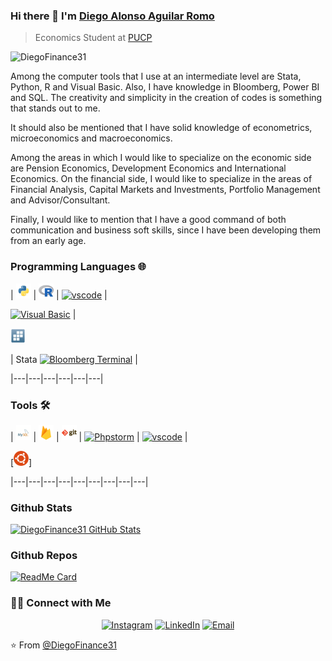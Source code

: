 
### Hi there 👋 I'm [Diego Alonso Aguilar Romo](https://DiegoFinance31.com.np)
> Economics Student at [PUCP](https://www.pucp.edu.pe)


<img src="https://komarev.com/ghpvc/?username=DiegoFinance31" alt="DiegoFinance31" />

<div>
 <p>
Among the computer tools that I use at an intermediate level are Stata, Python, R and Visual Basic. Also, I have knowledge in Bloomberg, Power BI and SQL. The creativity and simplicity in the creation of codes is something that stands out to me.

It should also be mentioned that I have solid knowledge of econometrics, microeconomics and macroeconomics.

Among the areas in which I would like to specialize on the economic side are Pension Economics, Development Economics and International Economics. On the financial side, I would like to specialize in the areas of Financial Analysis, Capital Markets and Investments, Portfolio Management and Advisor/Consultant.

Finally, I would like to mention that I have a good command of both communication and business soft skills, since I have been developing them from an early age.
</p>
</div>

### Programming Languages 🌐

| [<img src="https://raw.githubusercontent.com/github/explore/80688e429a7d4ef2fca1e82350fe8e3517d3494d/topics/python/python.png" alt="Python" width="24">](https://python.org/) | [<img src="https://raw.githubusercontent.com/github/explore/80688e429a7d4ef2fca1e82350fe8e3517d3494d/topics/r/r.png" alt="R" width="24">](https://r-project.org/) | [<img src="https://upload.wikimedia.org/wikipedia/commons/thumb/2/2d/Visual_Studio_Code_1.18_icon.svg/1200px-Visual_Studio_Code_1.18_icon.svg.png" alt="vscode" width="24">](https://code.visualstudio.com/) | 





[<img src="https://raw.githubusercontent.com/github/explore/80688e429a7d4ef2fca1e82350fe8e3517d3494d/topics/visual basic/visual basic.png" alt="Visual Basic" width="38">](https://visualstudio.microsoft.com/es/downloads/)  | 


[<img src="https://raw.githubusercontent.com/github/explore/80688e429a7d4ef2fca1e82350fe8e3517d3494d/topics/stata/stata.png" alt="Stata" width="24">](https://stata.org/)  


|  Stata [<img src="https://raw.githubusercontent.com/github/explore/80688e429a7d4ef2fca1e82350fe8e3517d3494d/topics/Bloomberg Terminal/Bloomberg Terminal.png" alt="Bloomberg Terminal" width="24">](https://www.bloomberg.com/professional/solution/bloomberg-terminal/) |  



|---|---|---|---|---|---|
 
### Tools 🛠️

| [<img src="https://raw.githubusercontent.com/github/explore/80688e429a7d4ef2fca1e82350fe8e3517d3494d/topics/mysql/mysql.png" alt="mysql" width="24">](https://www.mysql.com/) |  [<img src="https://raw.githubusercontent.com/github/explore/80688e429a7d4ef2fca1e82350fe8e3517d3494d/topics/firebase/firebase.png" alt="firebase" width="24">](https://firebase.google.com/) | [<img src="https://raw.githubusercontent.com/github/explore/80688e429a7d4ef2fca1e82350fe8e3517d3494d/topics/git/git.png" alt="Git" width="24">](https://git-scm.com/) |  [<img src="https://logonoid.com/images/phpstorm-logo.png" alt="Phpstorm" width="24">](https://www.jetbrains.com/phpstorm/) | [<img src="https://upload.wikimedia.org/wikipedia/commons/thumb/2/2d/Visual_Studio_Code_1.18_icon.svg/1200px-Visual_Studio_Code_1.18_icon.svg.png" alt="vscode" width="24">](https://code.visualstudio.com/) | 


[<img src="https://raw.githubusercontent.com/github/explore/80688e429a7d4ef2fca1e82350fe8e3517d3494d/topics/ubuntu/ubuntu.png" alt="Ubuntu" width="24">]


|---|---|---|---|---|---|---|---|---|

### Github Stats

[![DiegoFinance31 GitHub Stats](https://github-readme-stats.vercel.app/api?username=DiegoFinance31&show_icons=true&count_private=true)](https://github.com/DiegoFinance31)

### Github Repos

[![ReadMe Card](https://github-readme-stats.vercel.app/api/pin/?username=DiegoFinance31&repo=Aguilar-Romo-Diego-Alonso_r_py_jl&show_owner=true)](https://github.com/DiegoFinance31/Aguilar-Romo-Diego-Alonso_r_py_jl )

<h3> 🤝🏻 Connect with Me </h3>


<p align="center">
<a href="https://www.instagram.com/diegoaguilarromo/" target="_blank"><img alt="Instagram" src="https://img.shields.io/badge/Instagram-www.instagram.com/diegoaguilarromo/-blue?style=flat&logo=google-chrome"></a>
<a href="https://www.linkedin.com/in/diego-alonso-aguilar-romo-484b541ba/" target="_blank"><img alt="LinkedIn" src="https://img.shields.io/badge/LinkedIn-@diegoalonsoaguilarromo-blue?style=flat&logo=linkedin"></a>
<a href="mailto:alonso.aguilarr@@pucp.edu.pe"><img alt="Email" src="https://img.shields.io/badge/Email-alonso.aguilarr@pucp.edu.pe-blue?style=flat&logo=gmail"></a>
</p>


⭐️ From [@DiegoFinance31](https://github.com/DiegoFinance31)
